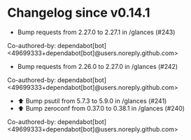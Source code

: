 # Changelog since v0.14.1
- Bump requests from 2.27.0 to 2.27.1 in /glances (#243)

Co-authored-by: dependabot[bot] <49699333+dependabot[bot]@users.noreply.github.com> 
- Bump requests from 2.26.0 to 2.27.0 in /glances (#242)

Co-authored-by: dependabot[bot] <49699333+dependabot[bot]@users.noreply.github.com> 
- ⬆️ Bump psutil from 5.7.3 to 5.9.0 in /glances (#241) 
- ⬆️ Bump zeroconf from 0.37.0 to 0.38.1 in /glances (#240)

Co-authored-by: dependabot[bot] <49699333+dependabot[bot]@users.noreply.github.com> 

